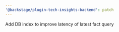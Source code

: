 ```yaml
---
'@backstage/plugin-tech-insights-backend': patch
---
```


Add DB index to improve latency of latest fact query
